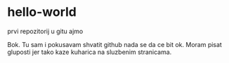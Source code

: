 # hello-world
prvi repozitorij u gitu
ajmo

Bok.
Tu sam i pokusavam shvatit github nada se da ce bit ok.
Moram pisat gluposti jer tako kaze kuharica na sluzbenim stranicama.
